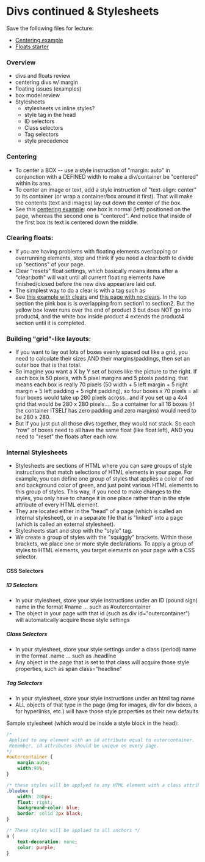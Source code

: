 Divs continued & Stylesheets
============================

Save the following files for lecture:
* [Centering example](http://itpwebdev.usc.edu/notes-examples/104/div_centered.html)
* [Floats starter](http://itpwebdev.usc.edu/notes-examples/104/page-no-clears.html)

### Overview
* divs and floats review
* centering divs w/ margin
* floating issues (examples)
* box model review
* Stylesheets
	* stylesheets vs inline styles?
	* style tag in the head
	* ID selectors
	* Class selectors
	* Tag selectors
	* style precedence


### Centering
* To center a BOX -- use a style instruction of "margin: auto" in conjunction with a DEFINED width to make a div/container be "centered" within its area.
* To center an image or text, add a style instruction of "text-align: center" to its container (or wrap a container/box around it first). That will make the contents (text and images) lay out down the center of the box.
* See this [centering example](http://itpwebdev.usc.edu/notes-examples/104/div_centered.html): one box is normal (left) positioned on the page, whereas the second one is "centered". And notice that inside of the first box its text is centered down the middle.

 
### Clearing floats:
* If you are having problems with floating elements overlapping or overrunning elements, stop and think if you need a clear:both to divide up "sections" of your page.
* Clear "resets" float settings, which basically means items after a "clear:both" will wait until all current floating elements have finished/closed before the new divs appear/are laid out.
* The simplest way to do a clear is with a tag such as 
* See [this example with clears](http://itpwebdev.usc.edu/notes-examples/104/div-clear.html) and [this page with no clears](http://itpwebdev.usc.edu/notes-examples/104/page-no-clears.html). In the top section the pink box is is overlapping from section1 to section2. But the yellow box lower runs over the end of product 3 but does NOT go into product4, and the white box inside product 4 extends the product4 section until it is completed.

 
### Building "grid"-like layouts: 
* If you want to lay out lots of boxes evenly spaced out like a grid, you need to calculate their sizes AND their margins/paddings, then set an outer box that is that total.
* So imagine you want a X by Y set of boxes like the picture to the right. If each box is 50 pixels, with 5 pixel margins and 5 pixels padding, that means each box is really 70 pixels (50 width + 5 left margin + 5 right margin + 5 left padding + 5 right padding), so four boxes x 70 pixels = all four boxes would take up 280 pixels across.. and if you set up a 4x4 grid that would be 280 x 280 pixels.... So a container for all 16 boxes (if the container ITSELf has zero padding and zero margins) would need to be 280 x 280.
* But if you just put all those divs together, they would not stack. So each "row" of boxes need to all have the same float (like float:left), AND you need to "reset" the floats after each row.
 

### Internal Stylesheets
* Stylesheets are sections of HTML where you can save groups of style instructions that match selections of HTML elements in your page. For example, you can define one group of styles that applies a color of red and background color of green, and just point various HTML elements to this group of styles. This way, if you need to make changes to the styles, you only have to change it in one place rather than in the style attribute of every HTML element.
* They are located either in the "head" of a page (which is called an internal stylesheet), or in a separate file that is "linked" into a page (which is called an external stylesheet).
* Stylesheets start and stop with the "style" tag.
* We create a group of styles with the "squiggly" brackets. Within these brackets, we place one or more style declarations. To apply a group of styles to HTML elements, you target elements on your page with a CSS selector.

#### CSS Selectors

##### ID Selectors
* In your stylesheet, store your style instructions under an ID (pound sign) name in the format #name ... such as #outercontainer
* The object in your page with that id (such as div id="outercontainer") will automatically acquire those style settings

##### Class Selectors
* In your stylesheet, store your style settings under a class (period) name in the format .name ... such as .headline
* Any object in the page that is set to that class will acquire those style properties, such as span class="headline"

##### Tag Selectors
* In your stylesheet, store your style instructions under an html tag name
* ALL objects of that type in the page (img for images, div for div boxes, a for hyperlinks, etc.) will have those style properties as their new defaults

Sample stylesheet (which would be inside a style block in the head):

```css
/* 
 Applied to any element with an id attribute equal to outercontainer. 
 Remember, id attributes should be unique on every page.
*/
#outercontainer { 
	margin:auto; 
	width:90%; 
}

/* these styles will be applyed to any HTML element with a class attribute of bluebox */
.bluebox { 
	width: 200px; 
	float: right; 
	background-color: blue; 
	border: solid 2px black;
}

/* These styles will be applied to all anchors */
a { 
	text-decoration: none; 
	color: purple;
}
```